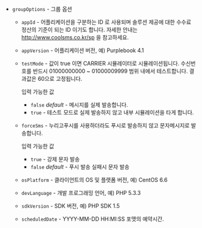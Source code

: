* `groupOptions` - 그룹 옵션
  * `appId` - 어플리케이션을 구분하는 ID 로 사용되며 솔루션 제공에 대한 수수료 정산의 기준이 되는 ID 이기도 합니다. 자세한 안내는 http://www.coolsms.co.kr/sp 을 참고하세요.
  * `appVersion` - 어플리케이션 버전, 예) Purplebook 4.1
  * `testMode` - 값이 true 이면 CARRIER 시뮬레이터로 시뮬레이션됩니다. 수신번호를 반드시 01000000000 ~ 01000009999 범위 내에서 테스트합니다. 결과값은 60으로 고정됩니다.
  
    입력 가능한 값

    * `false` *default* - 메시지를 실제 발송합니다.
    * `true` - 테스트 모드로 실제 발송하지 않고 내부 시뮬레이션을 타게 합니다.

  * `forceSms` - 누리고푸시를 사용하더라도 푸시로 발송하지 않고 문자메시지로 발송합니다.
   
    입력 가능한 값

    * `true` - 강제 문자 발송
    * `false` *default* - 푸시 발송 실패시 문자 발송

  * `osPlatform` - 클라이언트의 OS 및 플랫폼 버전, 예) CentOS 6.6
  * `devLanguage` - 개발 프로그래밍 언어, 예) PHP 5.3.3
  * `sdkVersion` - SDK 버전, 예) PHP SDK 1.5
  * `scheduledDate` - YYYY-MM-DD HH:MI:SS 포맷의 예약시간.

